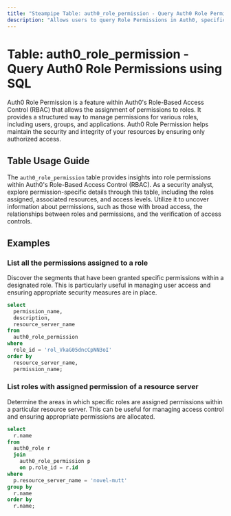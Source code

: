 ```yaml
---
title: "Steampipe Table: auth0_role_permission - Query Auth0 Role Permissions using SQL"
description: "Allows users to query Role Permissions in Auth0, specifically the permissions assigned to each role, providing insights into role-based access control and potential security risks."
---
```


# Table: auth0_role_permission - Query Auth0 Role Permissions using SQL

Auth0 Role Permission is a feature within Auth0's Role-Based Access Control (RBAC) that allows the assignment of permissions to roles. It provides a structured way to manage permissions for various roles, including users, groups, and applications. Auth0 Role Permission helps maintain the security and integrity of your resources by ensuring only authorized access.

## Table Usage Guide

The `auth0_role_permission` table provides insights into role permissions within Auth0's Role-Based Access Control (RBAC). As a security analyst, explore permission-specific details through this table, including the roles assigned, associated resources, and access levels. Utilize it to uncover information about permissions, such as those with broad access, the relationships between roles and permissions, and the verification of access controls.

## Examples

### List all the permissions assigned to a role
Discover the segments that have been granted specific permissions within a designated role. This is particularly useful in managing user access and ensuring appropriate security measures are in place.

```sql
select
  permission_name,
  description,
  resource_server_name
from
  auth0_role_permission
where
  role_id = 'rol_VkaG05dncCpNN3oI'
order by
  resource_server_name,
  permission_name;
```

### List roles with assigned permission of a resource server
Determine the areas in which specific roles are assigned permissions within a particular resource server. This can be useful for managing access control and ensuring appropriate permissions are allocated.

```sql
select
  r.name
from
  auth0_role r
  join
    auth0_role_permission p
    on p.role_id = r.id
where
  p.resource_server_name = 'novel-mutt'
group by
  r.name
order by
  r.name;
```